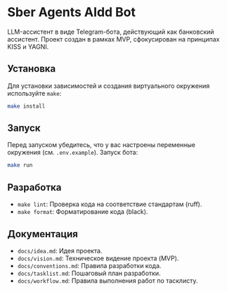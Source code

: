 # Sber Agents AIdd Bot

LLM-ассистент в виде Telegram-бота, действующий как банковский ассистент.
Проект создан в рамках MVP, сфокусирован на принципах KISS и YAGNI.

## Установка

Для установки зависимостей и создания виртуального окружения используйте `make`:

```bash
make install
```

## Запуск

Перед запуском убедитесь, что у вас настроены переменные окружения (см. `.env.example`).
Запуск бота:

```bash
make run
```

## Разработка

- `make lint`: Проверка кода на соответствие стандартам (ruff).
- `make format`: Форматирование кода (black).

## Документация

- `docs/idea.md`: Идея проекта.
- `docs/vision.md`: Техническое видение проекта (MVP).
- `docs/conventions.md`: Правила разработки кода.
- `docs/tasklist.md`: Пошаговый план разработки.
- `docs/workflow.md`: Правила выполнения работ по тасклисту.
